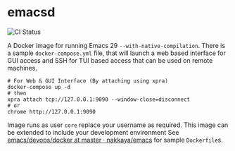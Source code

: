 # emacsd

![CI Status](https://github.com/nakkaya/emacsd/actions/workflows/main.yml/badge.svg)

A Docker image for running Emacs 29 `--with-native-compilation`. 
There is a sample `docker-compose.yml` file, that will launch a web
based interface for GUI access and SSH for TUI based access that can
be used on remote machines.

    # For Web & GUI Interface (By attaching using xpra)
    docker-compose up -d
    # then
    xpra attach tcp://127.0.0.1:9090 --window-close=disconnect
    # or
    chrome http://127.0.0.1:9090

Image runs as user `core` replace your username as required. This
image can be extended to include your development environment See
[emacs/devops/docker at master ·
nakkaya/emacs](https://github.com/nakkaya/emacs/tree/master/devops/docker)
for sample `Dockerfile`s.
